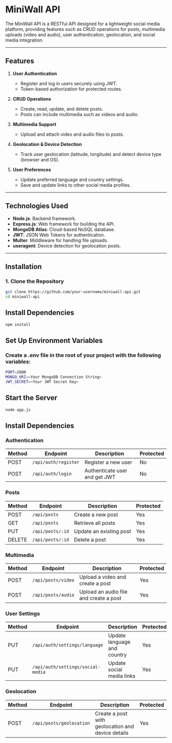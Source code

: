 # **MiniWall API**

The MiniWall API is a RESTful API designed for a lightweight social media platform, providing features such as CRUD operations for posts, multimedia uploads (video and audio), user authentication, geolocation, and social media integration.

---

## **Features**
1. **User Authentication**
   - Register and log in users securely using JWT.
   - Token-based authorization for protected routes.

2. **CRUD Operations**
   - Create, read, update, and delete posts.
   - Posts can include multimedia such as videos and audio.

3. **Multimedia Support**
   - Upload and attach video and audio files to posts.

4. **Geolocation & Device Detection**
   - Track user geolocation (latitude, longitude) and detect device type (browser and OS).

5. **User Preferences**
   - Update preferred language and country settings.
   - Save and update links to other social media profiles.

---

## **Technologies Used**
- **Node.js**: Backend framework.
- **Express.js**: Web framework for building the API.
- **MongoDB Atlas**: Cloud-based NoSQL database.
- **JWT**: JSON Web Tokens for authentication.
- **Multer**: Middleware for handling file uploads.
- **useragent**: Device detection for geolocation posts.

---

## **Installation**

### **1. Clone the Repository**
```bash
git clone https://github.com/your-username/miniwall-api.git
cd miniwall-api
```

## **Install Dependencies**
```bash
npm install
```
## **Set Up Environment Variables**
### **Create a .env file in the root of your project with the following variables:**
```bash
PORT=2000
MONGO_URI=<Your MongoDB Connection String>
JWT_SECRET=<Your JWT Secret Key>
```
## **Start the Server**
```bash
node app.js
```

## **Install Dependencies**
### **Authentication**
| Method | Endpoint            | Description                    | Protected |
|--------|---------------------|--------------------------------|-----------|
| POST   | `/api/auth/register` | Register a new user            | No        |
| POST   | `/api/auth/login`    | Authenticate user and get JWT  | No        |


### **Posts**
| Method | Endpoint                  | Description                         | Protected |
|--------|---------------------------|-------------------------------------|-----------|
| POST   | `/api/posts`              | Create a new post                   | Yes       |
| GET    | `/api/posts`              | Retrieve all posts                  | Yes       |
| PUT    | `/api/posts/:id`          | Update an existing post             | Yes       |
| DELETE | `/api/posts/:id`          | Delete a post                       | Yes       |


### **Multimedia**
| Method | Endpoint                  | Description                         | Protected |
|--------|---------------------------|-------------------------------------|-----------|
| POST   | `/api/posts/video`        | Upload a video and create a post    | Yes       |
| POST   | `/api/posts/audio`        | Upload an audio file and create a post | Yes   |


### **User Settings**
| Method | Endpoint                      | Description                         | Protected |
|--------|-------------------------------|-------------------------------------|-----------|
| PUT    | `/api/auth/settings/language` | Update language and country         | Yes       |
| PUT    | `/api/auth/settings/social-media` | Update social media links        | Yes       |


### **Geolocation**
| Method | Endpoint                  | Description                         | Protected |
|--------|---------------------------|-------------------------------------|-----------|
| POST   | `/api/posts/geolocation`  | Create a post with geolocation and device details | Yes |



